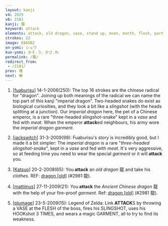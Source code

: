 ```yaml
---
layout: kanji
v4: 2025
v6: 2181
kanji: 襲
keyword: attack
elements: attack, old dragon, vase, stand up, moon, month, flesh, part of the body, slingshot, catapult, snake, self, three, cloth, clothes, clothing, garment, dragon*
strokes: 22
image: E8A5B2
on-yomi: シュウ
kun-yomi: おそ.う、かさ.ね
permalink: /襲/
redirect_from:
 - /2181/
prev: 塊
next: 嚇
---
```


1) [<a href="http://kanji.koohii.com/profile/fuaburisu">fuaburisu</a>] 14-1-2006(250): The top 16 strokes are the chinese radical for &quot;dragon&quot;. Joining up both meanings of the radical we can name the top part of this kanji &quot;imperial dragon&quot;. Two-headed snakes do exist as biological curiosities, and they look a bit like a <em>slingshot</em> (with the heads splitting at a junction). Our <em>imperial dragon</em> here, the pet of a Chinese emperor, is a rare &quot;three-headed slingshot-snake&quot; kept in a <em>vase</em> and fed with <em>meat</em>. When the emperor<strong> attack</strong>ed neighbours, his army wore the <em>imperial dragon garment</em>.

2) [<a href="http://kanji.koohii.com/profile/jackswitch">jackswitch</a>] 31-3-2009(99): Fuaburisu&#039;s story is incredibly good, but I made it a bit simpler: The <em>imperial dragon</em> is a rare &quot;<em>three-headed slingshot-snake</em>&quot;, kept in a <em>vase</em> and fed with <em>meat</em>. It&#039;s very aggressive, so at feeding time you need to wear the special <em>garment</em> or it will<strong> attack</strong> you.

3) [<a href="http://kanji.koohii.com/profile/Katsuo">Katsuo</a>] 20-2-2008(65): You<strong> attack</strong> an <em>old dragon</em> 龍 and take his <em>clothes</em>. REF: <a href="http://kanji.koohii.com/study/kanji/2981">dragon [old]</a> (#2981 龍).

4) [<a href="http://kanji.koohii.com/profile/mattimus">mattimus</a>] 27-11-2009(21): You<strong> attack</strong> the <em>Ancient Chinese dragon</em> 龍 with the help of your fire-proof <em>garment</em>. Ref: <a href="http://kanji.koohii.com/study/kanji/2981">dragon [old]</a> (#2981 龍).

5) [<a href="http://kanji.koohii.com/profile/plumage">plumage</a>] 23-5-2009(15): Legend of Zelda: Link<strong> ATTACK</strong>S by throwing a VASE at the FLESH of the boss, fires his SLINGSHOT, uses his HOOKshot 3 TIMES, and wears a magic GARMENT, all to try to find its weakness.

